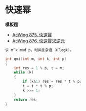# 快速幂

**模板题**
- [AcWing 875. 快速幂](https://www.acwing.com/problem/content/877/)
- [AcWing 876. 快速幂求逆元](https://www.acwing.com/problem/content/878/)
```c++
求 m^k mod p，时间复杂度 O(logk)。

int qmi(int m, int k, int p)
{
    int res = 1 % p, t = m;
    while (k)
    {
        if (k&1) res = res * t % p;
        t = t * t % p;
        k >>= 1;
    }
    return res;
}
```